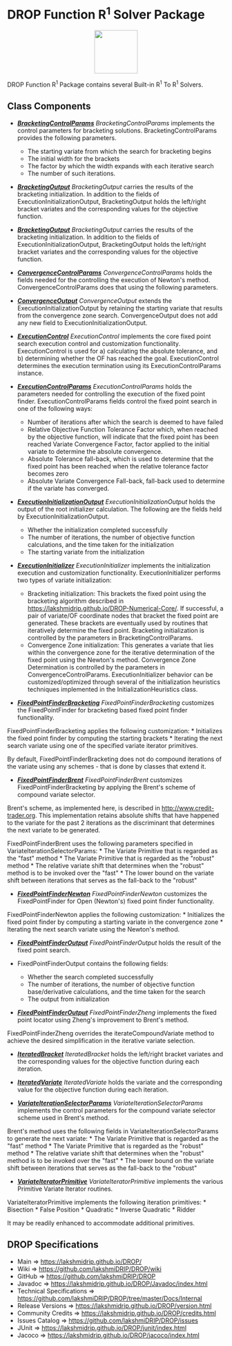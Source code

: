 # DROP Function R<sup>1</sup> Solver Package

<p align="center"><img src="https://github.com/lakshmiDRIP/DROP/blob/master/DRIP_Logo.gif?raw=true" width="100"></p>

DROP Function R<sup>1</sup> Package contains several Built-in R<sup>1</sup> To R<sup>1</sup> Solvers.

## Class Components

 * [***BracketingControlParams***](https://github.com/lakshmiDRIP/DROP/tree/master/src/main/java/org/drip/function/r1tor1solver/BracketingControlParams.java)
 <i>BracketingControlParams</i> implements the control parameters for bracketing solutions.
 BracketingControlParams provides the following parameters.
 	* The starting variate from which the search for bracketing begins
 	* The initial width for the brackets
 	* The factor by which the width expands with each iterative search
 	* The number of such iterations.

 * [***BracketingOutput***](https://github.com/lakshmiDRIP/DROP/tree/master/src/main/java/org/drip/function/r1tor1solver/BracketingOutput.java)
 <i>BracketingOutput</i> carries the results of the bracketing initialization. In addition to the fields of
 ExecutionInitializationOutput, BracketingOutput holds the left/right bracket variates and the corresponding
 values for the objective function.

 * [***BracketingOutput***](https://github.com/lakshmiDRIP/DROP/tree/master/src/main/java/org/drip/function/r1tor1solver/BracketingOutput.java)
 <i>BracketingOutput</i> carries the results of the bracketing initialization. In addition to the fields of
 ExecutionInitializationOutput, BracketingOutput holds the left/right bracket variates and the corresponding
 values for the objective function.

 * [***ConvergenceControlParams***](https://github.com/lakshmiDRIP/DROP/tree/master/src/main/java/org/drip/function/r1tor1solver/ConvergenceControlParams.java)
 <i>ConvergenceControlParams</i> holds the fields needed for the controlling the execution of Newton's
 method. ConvergenceControlParams does that using the following parameters.

 * [***ConvergenceOutput***](https://github.com/lakshmiDRIP/DROP/tree/master/src/main/java/org/drip/function/r1tor1solver/ConvergenceOutput.java)
 <i>ConvergenceOutput</i> extends the ExecutionInitializationOutput by retaining the starting variate that
 results from the convergence zone search. ConvergenceOutput does not add any new field to
 ExecutionInitializationOutput.

 * [***ExecutionControl***](https://github.com/lakshmiDRIP/DROP/tree/master/src/main/java/org/drip/function/r1tor1solver/ExecutionControl.java)
 <i>ExecutionControl</i> implements the core fixed point search execution control and customization
 functionality. ExecutionControl is used for a) calculating the absolute tolerance, and b) determining
 whether the OF has reached the goal. ExecutionControl determines the execution termination using its
 ExecutionControlParams instance.

 * [***ExecutionControlParams***](https://github.com/lakshmiDRIP/DROP/tree/master/src/main/java/org/drip/function/r1tor1solver/ExecutionControlParams.java)
 <i>ExecutionControlParams</i> holds the parameters needed for controlling the execution of the fixed point
 finder. ExecutionControlParams fields control the fixed point search in one of the following ways:
 	* Number of iterations after which the search is deemed to have failed
 	* Relative Objective Function Tolerance Factor which, when reached by the objective function, will
 		indicate that the fixed point has been reached Variate Convergence Factor, factor applied to the
 		initial variate to determine the absolute convergence.
 	* Absolute Tolerance fall-back, which is used to determine that the fixed point has been reached when the
 		relative tolerance factor becomes zero
 	* Absolute Variate Convergence Fall-back, fall-back used to determine if the variate has converged.

 * [***ExecutionInitializationOutput***](https://github.com/lakshmiDRIP/DROP/tree/master/src/main/java/org/drip/function/r1tor1solver/ExecutionInitializationOutput.java)
 <i>ExecutionInitializationOutput</i> holds the output of the root initializer calculation. The following are
 the fields held by ExecutionInitializationOutput.
 	* Whether the initialization completed successfully
 	* The number of iterations, the number of objective function calculations, and the time taken for the
 		initialization
 	* The starting variate from the initialization

 * [***ExecutionInitializer***](https://github.com/lakshmiDRIP/DROP/tree/master/src/main/java/org/drip/function/r1tor1solver/ExecutionInitializer.java)
 <i>ExecutionInitializer</i> implements the initialization execution and customization functionality.
 ExecutionInitializer performs two types of variate initialization:
 	* Bracketing initialization: This brackets the fixed point using the bracketing algorithm described in
 		https://lakshmidrip.github.io/DROP-Numerical-Core/. If successful, a pair of variate/OF coordinate
 		nodes that bracket the fixed point are generated. These brackets are eventually used by routines that
 		iteratively determine the fixed point. Bracketing initialization is controlled by the parameters in
 		BracketingControlParams.
 	* Convergence Zone initialization: This generates a variate that lies within the convergence zone for the
 		iterative determination of the fixed point using the Newton's method. Convergence Zone Determination
 		is controlled by the parameters in ConvergenceControlParams.
 ExecutionInitializer behavior can be customized/optimized through several of the initialization heuristics
 techniques implemented in the InitializationHeuristics class.

 * [***FixedPointFinderBracketing***](https://github.com/lakshmiDRIP/DROP/tree/master/src/main/java/org/drip/function/r1tor1solver/FixedPointFinderBracketing.java)
 <i>FixedPointFinderBracketing</i> customizes the FixedPointFinder for bracketing based fixed point finder
 functionality.

 FixedPointFinderBracketing applies the following customization:
 	* Initializes the fixed point finder by computing the starting brackets
 	* Iterating the next search variate using one of the specified variate iterator primitives.

 By default, FixedPointFinderBracketing does not do compound iterations of the variate using any schemes -
 	that is done by classes that extend it.

 * [***FixedPointFinderBrent***](https://github.com/lakshmiDRIP/DROP/tree/master/src/main/java/org/drip/function/r1tor1solver/FixedPointFinderBrent.java)
 <i>FixedPointFinderBrent</i> customizes FixedPointFinderBracketing by applying the Brent's scheme of
 compound variate selector.

 Brent's scheme, as implemented here, is described in http://www.credit-trader.org. This implementation
 	retains absolute shifts that have happened to the variate for the past 2 iterations as the discriminant
 	that determines the next variate to be generated.

 FixedPointFinderBrent uses the following parameters specified in VariateIterationSelectorParams:
 	* The Variate Primitive that is regarded as the "fast" method
 	* The Variate Primitive that is regarded as the "robust" method
 	* The relative variate shift that determines when the "robust" method is to be invoked over the "fast"
 	* The lower bound on the variate shift between iterations that serves as the fall-back to the "robust"

 * [***FixedPointFinderNewton***](https://github.com/lakshmiDRIP/DROP/tree/master/src/main/java/org/drip/function/r1tor1solver/FixedPointFinderNewton.java)
 <i>FixedPointFinderNewton</i> customizes the FixedPointFinder for Open (Newton's) fixed point finder
 	functionality.

 FixedPointFinderNewton applies the following customization:
 	* Initializes the fixed point finder by computing a starting variate in the convergence zone
 	* Iterating the next search variate using the Newton's method.

 * [***FixedPointFinderOutput***](https://github.com/lakshmiDRIP/DROP/tree/master/src/main/java/org/drip/function/r1tor1solver/FixedPointFinderOutput.java)
 <i>FixedPointFinderOutput</i> holds the result of the fixed point search.

 * FixedPointFinderOutput contains the following fields:
 	* Whether the search completed successfully
 	* The number of iterations, the number of objective function base/derivative calculations, and the time
 		taken for the search
 	* The output from initialization

 * [***FixedPointFinderOutput***](https://github.com/lakshmiDRIP/DROP/tree/master/src/main/java/org/drip/function/r1tor1solver/FixedPointFinderOutput.java)
 <i>FixedPointFinderZheng</i> implements the fixed point locator using Zheng's improvement to Brent's
 	method.

 FixedPointFinderZheng overrides the iterateCompoundVariate method to achieve the desired simplification in
 	the iterative variate selection.

 * [***IteratedBracket***](https://github.com/lakshmiDRIP/DROP/tree/master/src/main/java/org/drip/function/r1tor1solver/IteratedBracket.java)
 <i>IteratedBracket</i> holds the left/right bracket variates and the corresponding values for the objective
 function during each iteration.

 * [***IteratedVariate***](https://github.com/lakshmiDRIP/DROP/tree/master/src/main/java/org/drip/function/r1tor1solver/IteratedVariate.java)
 <i>IteratedVariate</i> holds the variate and the corresponding value for the objective function during each
 iteration.

 * [***VariateIterationSelectorParams***](https://github.com/lakshmiDRIP/DROP/tree/master/src/main/java/org/drip/function/r1tor1solver/VariateIterationSelectorParams.java)
 <i>VariateIterationSelectorParams</i> implements the control parameters for the compound variate selector
 scheme used in Brent's method.

 Brent's method uses the following fields in VariateIterationSelectorParams to generate the next variate:
 	* The Variate Primitive that is regarded as the "fast" method
 	* The Variate Primitive that is regarded as the "robust" method
 	* The relative variate shift that determines when the "robust" method is to be invoked over the "fast"
 	* The lower bound on the variate shift between iterations that serves as the fall-back to the "robust"

 * [***VariateIteratorPrimitive***](https://github.com/lakshmiDRIP/DROP/tree/master/src/main/java/org/drip/function/r1tor1solver/VariateIteratorPrimitive.java)
<i>VariateIteratorPrimitive</i> implements the various Primitive Variate Iterator routines.

 VariateIteratorPrimitive implements the following iteration primitives:
 	* Bisection
 	* False Position
 	* Quadratic
 	* Inverse Quadratic
 	* Ridder

 It may be readily enhanced to accommodate additional primitives.


## DROP Specifications

 * Main                     => https://lakshmidrip.github.io/DROP/
 * Wiki                     => https://github.com/lakshmiDRIP/DROP/wiki
 * GitHub                   => https://github.com/lakshmiDRIP/DROP
 * Javadoc                  => https://lakshmidrip.github.io/DROP/Javadoc/index.html
 * Technical Specifications => https://github.com/lakshmiDRIP/DROP/tree/master/Docs/Internal
 * Release Versions         => https://lakshmidrip.github.io/DROP/version.html
 * Community Credits        => https://lakshmidrip.github.io/DROP/credits.html
 * Issues Catalog           => https://github.com/lakshmiDRIP/DROP/issues
 * JUnit                    => https://lakshmidrip.github.io/DROP/junit/index.html
 * Jacoco                   => https://lakshmidrip.github.io/DROP/jacoco/index.html
